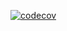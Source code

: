 

[![codecov](https://codecov.io/gh/kioie/gcp-secret-manager/branch/master/graph/badge.svg)](https://codecov.io/gh/kioie/gcp-secret-manager)

